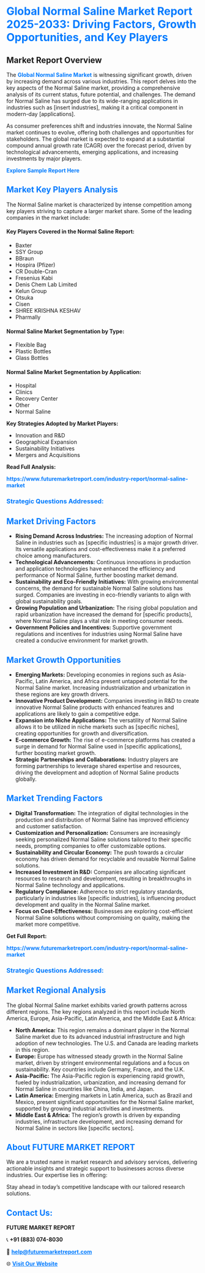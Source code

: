 <h1 style="color: #007BFF;">Global Normal Saline Market Report 2025-2033: Driving Factors, Growth Opportunities, and Key Players</h1>

<section id="overview">
<h2>Market Report Overview</h2>
<p>The <a href="https://www.futuremarketreport.com/industry-report/normal-saline-market" style="color: #007BFF; text-decoration: none;"><strong>Global Normal Saline Market</strong></a> is witnessing significant growth, driven by increasing demand across various industries. This report delves into the key aspects of the Normal Saline market, providing a comprehensive analysis of its current status, future potential, and challenges. The demand for Normal Saline has surged due to its wide-ranging applications in industries such as [insert industries], making it a critical component in modern-day [applications].</p>
<p>As consumer preferences shift and industries innovate, the Normal Saline market continues to evolve, offering both challenges and opportunities for stakeholders. The global market is expected to expand at a substantial compound annual growth rate (CAGR) over the forecast period, driven by technological advancements, emerging applications, and increasing investments by major players.</p>
</section>

<section id="overview">
<p><a href="https://www.futuremarketreport.com/request-sample/reportId=125765" style="color: #007BFF; text-decoration: none;"><strong>Explore Sample Report Here</strong></a></p>
</section>

<section id="key-players">
<h2 style="color: #007BFF;">Market Key Players Analysis</h2>
<p>The Normal Saline market is characterized by intense competition among key players striving to capture a larger market share. Some of the leading companies in the market include:</p>
<h4>Key Players Covered in the Normal Saline Report:</h4>
<ul><li>Baxter</li><li>SSY Group</li><li>BBraun</li><li>Hospira (Pfizer)</li><li>CR Double-Cran</li><li>Fresenius Kabi</li><li>Denis Chem Lab Limited</li><li>Kelun Group</li><li>Otsuka</li><li>Cisen</li><li>SHREE KRISHNA KESHAV</li><li>Pharmally</li></ul>
<h4>Normal Saline Market Segmentation by Type:</h4>
<ul><li>Flexible Bag</li><li>Plastic Bottles</li><li>Glass Bottles</li></ul>

<h4>Normal Saline Market Segmentation by Application:</h4>
<ul><li>Hospital</li><li>Clinics</li><li>Recovery Center</li><li>Other</li><li>Normal Saline</li></ul>
<p><strong>Key Strategies Adopted by Market Players:</strong></p>
<ul>
<li>Innovation and R&D</li>
<li>Geographical Expansion</li>
<li>Sustainability Initiatives</li>
<li>Mergers and Acquisitions</li>
</ul>
</section>

<section>
<p><strong>Read Full Analysis: </strong></p><a href="https://www.futuremarketreport.com/industry-report/normal-saline-market" style="color: #007BFF; text-decoration: none;"><strong>https://www.futuremarketreport.com/industry-report/normal-saline-market</strong></a>
<h3 style="color: #007BFF;">Strategic Questions Addressed:</h3>
</section>

<section id="driving-factors">
<h2 style="color: #007BFF;">Market Driving Factors</h2>
<ul>
<li><strong>Rising Demand Across Industries:</strong> The increasing adoption of Normal Saline in industries such as [specific industries] is a major growth driver. Its versatile applications and cost-effectiveness make it a preferred choice among manufacturers.</li>
<li><strong>Technological Advancements:</strong> Continuous innovations in production and application technologies have enhanced the efficiency and performance of Normal Saline, further boosting market demand.</li>
<li><strong>Sustainability and Eco-Friendly Initiatives:</strong> With growing environmental concerns, the demand for sustainable Normal Saline solutions has surged. Companies are investing in eco-friendly variants to align with global sustainability goals.</li>
<li><strong>Growing Population and Urbanization:</strong> The rising global population and rapid urbanization have increased the demand for [specific products], where Normal Saline plays a vital role in meeting consumer needs.</li>
<li><strong>Government Policies and Incentives:</strong> Supportive government regulations and incentives for industries using Normal Saline have created a conducive environment for market growth.</li>
</ul>
</section>

<section id="growth-opportunities">
<h2 style="color: #007BFF;">Market Growth Opportunities</h2>
<ul>
<li><strong>Emerging Markets:</strong> Developing economies in regions such as Asia-Pacific, Latin America, and Africa present untapped potential for the Normal Saline market. Increasing industrialization and urbanization in these regions are key growth drivers.</li>
<li><strong>Innovative Product Development:</strong> Companies investing in R&D to create innovative Normal Saline products with enhanced features and applications are likely to gain a competitive edge.</li>
<li><strong>Expansion into Niche Applications:</strong> The versatility of Normal Saline allows it to be utilized in niche markets such as [specific niches], creating opportunities for growth and diversification.</li>
<li><strong>E-commerce Growth:</strong> The rise of e-commerce platforms has created a surge in demand for Normal Saline used in [specific applications], further boosting market growth.</li>
<li><strong>Strategic Partnerships and Collaborations:</strong> Industry players are forming partnerships to leverage shared expertise and resources, driving the development and adoption of Normal Saline products globally.</li>
</ul>
</section>

<section id="trending-factors">
<h2 style="color: #007BFF;">Market Trending Factors</h2>
<ul>
<li><strong>Digital Transformation:</strong> The integration of digital technologies in the production and distribution of Normal Saline has improved efficiency and customer satisfaction.</li>
<li><strong>Customization and Personalization:</strong> Consumers are increasingly seeking personalized Normal Saline solutions tailored to their specific needs, prompting companies to offer customizable options.</li>
<li><strong>Sustainability and Circular Economy:</strong> The push towards a circular economy has driven demand for recyclable and reusable Normal Saline solutions.</li>
<li><strong>Increased Investment in R&D:</strong> Companies are allocating significant resources to research and development, resulting in breakthroughs in Normal Saline technology and applications.</li>
<li><strong>Regulatory Compliance:</strong> Adherence to strict regulatory standards, particularly in industries like [specific industries], is influencing product development and quality in the Normal Saline market.</li>
<li><strong>Focus on Cost-Effectiveness:</strong> Businesses are exploring cost-efficient Normal Saline solutions without compromising on quality, making the market more competitive.</li>
</ul>
</section>

<section>
<p><strong>Get Full Report: </strong></p><a href="https://www.futuremarketreport.com/industry-report/normal-saline-market" style="color: #007BFF; text-decoration: none;"><strong>https://www.futuremarketreport.com/industry-report/normal-saline-market</strong></a>
<h3 style="color: #007BFF;">Strategic Questions Addressed:</h3>
</section>


<section id="regional-analysis">
<h2 style="color: #007BFF;">Market Regional Analysis</h2>
<p>The global Normal Saline market exhibits varied growth patterns across different regions. The key regions analyzed in this report include North America, Europe, Asia-Pacific, Latin America, and the Middle East & Africa:</p>
<ul>
<li><strong>North America:</strong> This region remains a dominant player in the Normal Saline market due to its advanced industrial infrastructure and high adoption of new technologies. The U.S. and Canada are leading markets in this region.</li>
<li><strong>Europe:</strong> Europe has witnessed steady growth in the Normal Saline market, driven by stringent environmental regulations and a focus on sustainability. Key countries include Germany, France, and the U.K.</li>
<li><strong>Asia-Pacific:</strong> The Asia-Pacific region is experiencing rapid growth, fueled by industrialization, urbanization, and increasing demand for Normal Saline in countries like China, India, and Japan.</li>
<li><strong>Latin America:</strong> Emerging markets in Latin America, such as Brazil and Mexico, present significant opportunities for the Normal Saline market, supported by growing industrial activities and investments.</li>
<li><strong>Middle East & Africa:</strong> The region’s growth is driven by expanding industries, infrastructure development, and increasing demand for Normal Saline in sectors like [specific sectors].</li>
</ul>
</section>

<footer>
<h2 style="color: #007BFF;">About FUTURE MARKET REPORT</h2>
<p>We are a trusted name in market research and advisory services, delivering actionable insights and strategic support to businesses across diverse industries. Our expertise lies in offering:</p>

<p>Stay ahead in today’s competitive landscape with our tailored research solutions.</p>

<h2 style="color: #007BFF;">Contact Us:</h2>
<p><strong>FUTURE MARKET REPORT</strong></p>
<p>📞 <strong>+91 (883) 074-8030</strong></p>
<p>📧 <strong><a href="mailto:help@futuremarketreport.com" style="color: #007BFF;">help@futuremarketreport.com</a></strong></p>
<p>🌐 <strong><a href="https://www.futuremarketreport.com/" style="color: #007BFF;">Visit Our Website</a></strong></p>
</footer>
